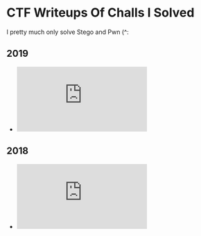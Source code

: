 # CTF Writeups Of Challs I Solved 
I pretty much only solve Stego and Pwn (^:

## 2019
- ![Blue Whale CTF](https://github.com/OlivierLaflamme/CTF/blob/master/WhaleCTF/Writeup.md)

## 2018
- ![otwadvent](https://github.com/OlivierLaflamme/CTF/blob/master/otwadvent2018/Writeup.md)

